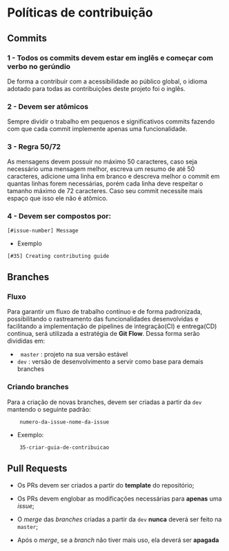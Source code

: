 # Políticas de contribuição
## Commits
### 1 - Todos os commits devem estar em inglês e começar com verbo no gerúndio
De forma a contribuir com a acessibilidade ao público global, o idioma adotado para todas as contribuições deste projeto foi o inglês. 
### 2 - Devem ser atômicos
Sempre dividir o trabalho em pequenos e significativos commits fazendo com que cada commit implemente apenas uma funcionalidade.
### 3 - Regra 50/72
As mensagens devem possuir no máximo 50 caracteres, caso seja necessário uma mensagem melhor, escreva um resumo de até 50 caracteres, adicione uma linha em branco e descreva melhor o commit em quantas linhas forem necessárias, porém cada linha deve respeitar o tamanho máximo de 72 caracteres. Caso seu commit necessite mais espaço que isso ele não é atômico.

### 4 - Devem ser compostos por:
```
[#issue-number] Message
```
* Exemplo
```
[#35] Creating contributing guide
```

## Branches
### Fluxo
Para garantir um fluxo de trabalho contínuo e de forma padronizada, possibilitando o rastreamento das funcionalidades desenvolvidas e facilitando a implementação de pipelines de integração(CI) e entrega(CD) contínua, será utilizada a estratégia de <b>Git Flow</b>. Dessa forma serão divididas em:
- ``` master``` : projeto na sua versão estável
- ```dev``` : versão de desenvolvimento a servir como base para demais branches
### Criando branches
Para a criação de novas branches, devem ser criadas a partir da ```dev``` mantendo o seguinte padrão:
```
    numero-da-issue-nome-da-issue
```
* Exemplo:
```
    35-criar-guia-de-contribuicao
```

## Pull Requests

- Os PRs devem ser criados a partir do **template** do repositório;

- Os PRs devem englobar as modificações necessárias para **apenas** uma _issue_;

- O _merge_ das _branches_ criadas a partir da `dev` **nunca** deverá ser feito na `master`;

- Após o _merge_, se a _branch_ não tiver mais uso, ela deverá ser **apagada**